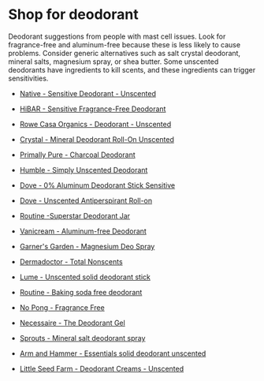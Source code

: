 [//]: # (
source: jph
tags: shop
)

# Shop for deodorant

Deodorant suggestions from people with mast cell issues.
Look for fragrance-free and aluminum-free because these is less likely to cause problems.
Consider generic alternatives such as salt crystal deodorant, mineral salts, magnesium spray, or shea butter.
Some unscented deodorants have ingredients to kill scents, and these ingredients can trigger sensitivities.

* [Native - Sensitive Deodorant - Unscented](https://www.nativecos.com/products/deo-sensitive-unscented)

* [HiBAR - Sensitive Fragrance-Free Deodorant](https://hellohibar.com/products/fragrance-free-sensitive-deodorant?)

* [Rowe Casa Organics - Deodorant - Unscented](https://www.rowecasaorganics.com/products/deodorant-2-75-oz-1)

* [Crystal - Mineral Deodorant Roll-On Unscented](https://www.thecrystal.com/products/mineral-deodorant-roll-on-unscented-1)

* [Primally Pure - Charcoal Deodorant](https://primallypure.com/products/charcoal-deodorant?variant=310098853894)

* [Humble - Simply Unscented Deodorant](https://humblebrands.com/products/simply-unscented-natural-deodorant?variant=37950614896839)

* [Dove - 0% Aluminum Deodorant Stick Sensitive](https://www.dove.com/us/en/p/dove-0-aluminum-deodorant-stick-sensitive.html/00079400469755)

* [Dove - Unscented Antiperspirant Roll-on](https://www.dove.com/ph/p/unscented-antiperspirant-roll-on.html/04800888161222)

* [Routine -Superstar Deodorant Jar](https://routinecream.ca/products/superstar-activated-charcoal-magnesium-prebiotics?variant=14897481941055)

* [Vanicream - Aluminum-free Deodorant](https://www.vanicream.com/product/vanicream-aluminum-free-deodorant)

* [Garner's Garden - Magnesium Deo Spray](https://garnersgarden.com/en-gb/products/magnesium-deo-spray)

* [Dermadoctor - Total Nonscents](https://www.dermadoctor.com/total-nonscents-ultra-gentle-brightening-antiperspirant.html)

* [Lume - Unscented solid deodorant stick](https://lumedeodorant.com/products/unscented-solid-deodorant-stick/)

* [Routine - Baking soda free deodorant](https://routinecream.ca/collections/baking-soda-free-deodorant)

* [No Pong - Fragrance Free](https://www.nopong.com.au/go-fragrance-free/)

* [Necessaire - The Deodorant Gel](https://necessaire.com/products/the-deodorant-gel)

* [Sprouts - Mineral salt deodorant spray](https://shop.sprouts.com/product/27968/sprouts-mineral-salt-deodorant-spray)

* [Arm and Hammer - Essentials solid deodorant unscented](https://www.armandhammer.com/en/personal-care/deodorant-and-antiperspirant/deodorants/essentials-solid-deodorant-unscented-2-5-oz)

* [Little Seed Farm - Deodorant Creams - Unscented](https://littleseedfarm.com/products/deodorant-cream-3-scents?variant=6484555137051)
